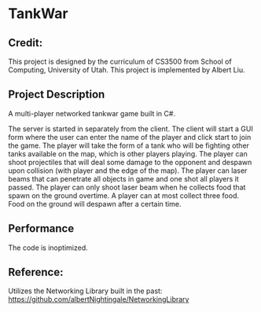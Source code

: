 # TankWar

## Credit: 
This project is designed by the curriculum of CS3500 from School of Computing, University of Utah. 
This project is implemented by Albert Liu. 

## Project Description
A multi-player networked tankwar game built in C#. 

The server is started in separately from the client. 
The client will start a GUI form where the user can enter the name of the player and click start to join the game. 
The player will take the form of a tank who will be fighting other tanks available on the map, which is other players playing. 
The player can shoot projectiles that will deal some damage to the opponent and despawn upon collision (with player and the edge of the map). 
The player can laser beams that can penetrate all objects in game and one shot all players it passed. 
The player can only shoot laser beam when he collects food that spawn on the ground overtime. 
A player can at most collect three food. 
Food on the ground will despawn after a certain time. 

## Performance
The code is inoptimized. 

## Reference: 
Utilizes the Networking Library built in the past: 
https://github.com/albertNightingale/NetworkingLibrary
